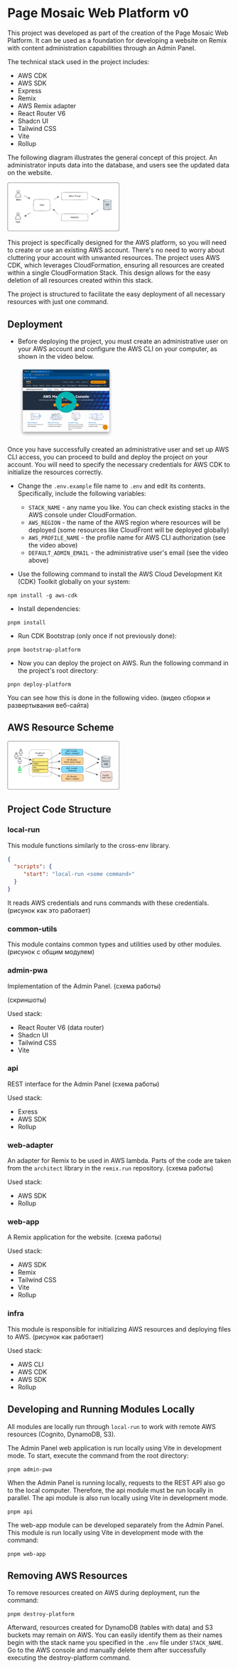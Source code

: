 # Page Mosaic Web Platform v0

This project was developed as part of the creation of the Page Mosaic Web Platform. 
It can be used as a foundation for developing a website on Remix with content administration capabilities through an Admin Panel.

The technical stack used in the project includes:

* AWS CDK
* AWS SDK
* Express
* Remix
* AWS Remix adapter
* React Router V6
* Shadcn UI
* Tailwind CSS
* Vite
* Rollup

The following diagram illustrates the general concept of this project. 
An administrator inputs data into the database, and users see the updated data on the website.
   <p>
      <img src="https://github.com/pagemosaic/.github/blob/36e15782758f81fd8f2ee6589931ac1041e2af6f/images/v0/fig-1.png" alt="Fig-1.png" width="50%" />
   </p>

This project is specifically designed for the AWS platform, so you will need to create or use an existing AWS account. 
There's no need to worry about cluttering your account with unwanted resources. 
The project uses AWS CDK, which leverages CloudFormation, ensuring all resources are created within a single CloudFormation Stack. 
This design allows for the easy deletion of all resources created within this stack.

The project is structured to facilitate the easy deployment of all necessary resources with just one command.

## Deployment

* Before deploying the project, you must create an administrative user on your AWS account and configure the AWS CLI on your computer, as shown in the video below.
   <p>
      <a href="https://youtu.be/5_UlOTywdOA" target="_blank">
   <img src="https://github.com/pagemosaic/.github/blob/main/images/website_starter_videos_covers/create_admin_on_aws.png" alt="SSL certificate issuing" width="45%"/>
      </a>
   </p>

Once you have successfully created an administrative user and set up AWS CLI access, you can proceed to build and deploy the project on your account. 
You will need to specify the necessary credentials for AWS CDK to initialize the resources correctly.

* Change the `.env.example` file name to `.env` and edit its contents. Specifically, include the following variables:
   * `STACK_NAME` - any name you like. You can check existing stacks in the AWS console under CloudFormation.
   * `AWS_REGION` - the name of the AWS region where resources will be deployed (some resources like CloudFront will be deployed globally)
   * `AWS_PROFILE_NAME` - the profile name for AWS CLI authorization (see the video above)
   * `DEFAULT_ADMIN_EMAIL` - the administrative user's email (see the video above)

* Use the following command to install the AWS Cloud Development Kit (CDK) Toolkit globally on your system:
```shell
npm install -g aws-cdk
```

* Install dependencies:
```shell
pnpm install
```

* Run CDK Bootstrap (only once if not previously done):
```shell
pnpm bootstrap-platform
```

* Now you can deploy the project on AWS. Run the following command in the project's root directory:
```shell
pnpn deploy-platform
```

You can see how this is done in the following video.
(видео сборки и развертывания веб-сайта)

## AWS Resource Scheme

   <p>
      <img src="https://github.com/pagemosaic/.github/blob/31a5c8e2e6f6036af667edc177570c4f4759e925/images/v0/fig-2.png" alt="Fig-2.png" width="50%" />
   </p>

## Project Code Structure

### local-run

This module functions similarly to the cross-env library.
```json
{
  "scripts": {
     "start": "local-run <some command>"
  }
}
```

It reads AWS credentials and runs commands with these credentials.
(рисунок как это работает)
 

### common-utils

This module contains common types and utilities used by other modules.
(рисунок с общим модулем)

### admin-pwa

Implementation of the Admin Panel.
(схема работы)

(скриншоты)

Used stack:
* React Router V6 (data router)
* Shadcn UI
* Tailwind CSS
* Vite

### api

REST interface for the Admin Panel
(схема работы)

Used stack:
* Exress
* AWS SDK
* Rollup

### web-adapter

An adapter for Remix to be used in AWS lambda. 
Parts of the code are taken from the `architect` library in the `remix.run` repository.
(схема работы)

Used stack:
* AWS SDK
* Rollup

### web-app

A Remix application for the website.
(схема работы)

Used stack:
* AWS SDK
* Remix
* Tailwind CSS 
* Vite 
* Rollup

### infra

This module is responsible for initializing AWS resources and deploying files to AWS.
(рисунок как работает)

Used stack:
* AWS CLI
* AWS CDK
* AWS SDK
* Rollup

## Developing and Running Modules Locally

All modules are locally run through `local-run` to work with remote AWS resources (Cognito, DynamoDB, S3). 

The Admin Panel web application is run locally using Vite in development mode. 
To start, execute the command from the root directory:
```shell
pnpm admin-pwa
```

When the Admin Panel is running locally, requests to the REST API also go to the local computer. 
Therefore, the api module must be run locally in parallel. 
The api module is also run locally using Vite in development mode.  
```shell
pnpm api
```

The web-app module can be developed separately from the Admin Panel. 
This module is run locally using Vite in development mode with the command:
```shell
pnpm web-app
```

## Removing AWS Resources

To remove resources created on AWS during deployment, run the command:
```shell
pnpm destroy-platform
```

Afterward, resources created for DynamoDB (tables with data) and S3 buckets may remain on AWS. 
You can easily identify them as their names begin with the stack name you specified in the `.env` file under `STACK_NAME`. 
Go to the AWS console and manually delete them after successfully executing the destroy-platform command.


